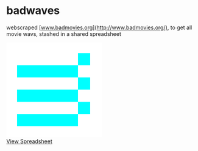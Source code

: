 # badwaves
webscraped [www.badmovies.org](http://www.badmovies.org/), to get all movie wavs, stashed in a shared spreadsheet

[![CSV - GS](https://github.com/calvinmorett/img/blob/main/badwaves_blue.gif)<BR>
View Spreadsheet](https://docs.google.com/spreadsheets/d/1C0D_HLAEsvL3XcT-CToq0OUDzu3q9Id1fRY_CrTCGZQ)
